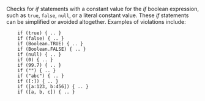 Checks for *if* statements with a constant value for the *if* boolean
expression, such as `true`, `false`, `null`, or a literal constant
value. These *if* statements can be simplified or avoided altogether.
Examples of violations include:

        if (true) { .. }
        if (false) { .. }
        if (Boolean.TRUE) { .. }
        if (Boolean.FALSE) { .. }
        if (null) { .. }
        if (0) { .. }
        if (99.7) { .. }
        if ("") { .. }
        if ("abc") { .. }
        if ([:]) { .. }
        if ([a:123, b:456]) { .. }
        if ([a, b, c]) { .. }
